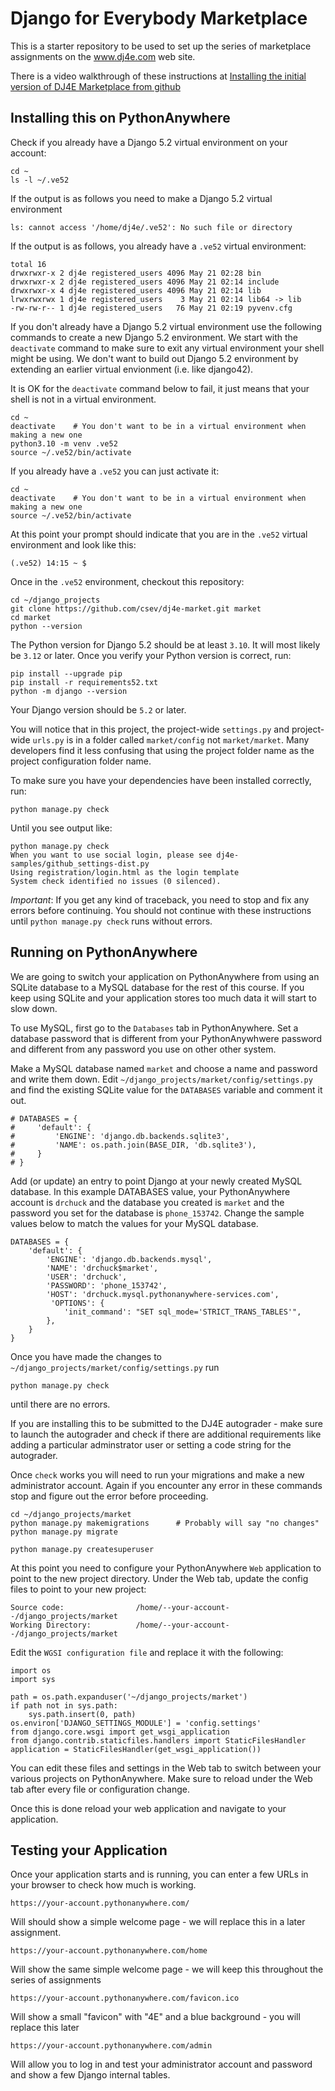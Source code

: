 
Django for Everybody Marketplace
================================

This is a starter repository to be used to set up the series of
marketplace assignments on the www.dj4e.com web site.

There is a video walkthrough of these instructions 
at <a href="https://youtu.be/a3CODtpZCLM" target="_blank">Installing the initial
version of DJ4E Marketplace from github</a>

Installing this on PythonAnywhere
---------------------------------

Check if you already have a Django 5.2 virtual environment on your account:

    cd ~
    ls -l ~/.ve52   

If the output is as follows you need to make a Django 5.2 virtual environment

    ls: cannot access '/home/dj4e/.ve52': No such file or directory

If the output is as follows, you already have a `.ve52` virtual environment:

    total 16
    drwxrwxr-x 2 dj4e registered_users 4096 May 21 02:28 bin
    drwxrwxr-x 2 dj4e registered_users 4096 May 21 02:14 include
    drwxrwxr-x 4 dj4e registered_users 4096 May 21 02:14 lib
    lrwxrwxrwx 1 dj4e registered_users    3 May 21 02:14 lib64 -> lib
    -rw-rw-r-- 1 dj4e registered_users   76 May 21 02:19 pyvenv.cfg

If you don't already have a Django 5.2 virtual environment use the following commands
to create a new Django 5.2 environment.
We start with the `deactivate` command to make sure to exit any virtual environment your
shell might be using.  We don't want to build out Django 5.2 environment by extending
an earlier virtual envionment (i.e. like django42).

It is OK for the `deactivate` command below to fail, it just means
that your shell is not in a virtual environment.

    cd ~
    deactivate    # You don't want to be in a virtual environment when making a new one
    python3.10 -m venv .ve52
    source ~/.ve52/bin/activate

If you already have a `.ve52` you can just activate it:

    cd ~
    deactivate    # You don't want to be in a virtual environment when making a new one
    source ~/.ve52/bin/activate

At this point your prompt should indicate that you are in the `.ve52` virtual environment
and look like this:

    (.ve52) 14:15 ~ $

Once in the `.ve52` environment, checkout this repository:

    cd ~/django_projects  
    git clone https://github.com/csev/dj4e-market.git market
    cd market
    python --version

The Python version for Django 5.2 should be at least `3.10`.  It will most likely be
`3.12` or later.  Once you verify your Python version is correct, run:

    pip install --upgrade pip
    pip install -r requirements52.txt
    python -m django --version

Your Django version should be `5.2` or later.

You will notice that in this project, the project-wide `settings.py` and project-wide
`urls.py` is in a folder called `market/config` not `market/market`. 
Many developers find it less confusing that using the project folder name as the project
configuration folder name.

To make sure you have your dependencies have been installed correctly, run:

    python manage.py check

Until you see output like:

    python manage.py check
    When you want to use social login, please see dj4e-samples/github_settings-dist.py
    Using registration/login.html as the login template
    System check identified no issues (0 silenced).

*Important*: If you get any kind of traceback, you need to stop and fix any errors before continuing.
You should not continue with these instructions until `python manage.py check` runs without errors.

Running on PythonAnywhere
-------------------------

We are going to switch your application on PythonAnywhere from using an
SQLite database to a MySQL database for the rest of this course.  If you keep using
SQLite and your application stores too much data it will start to slow down.

To use MySQL, first go to the `Databases` tab in PythonAnywhere. Set a database password
that is different from your PythonAnywhwere password and different from any password
you use on other other system.

Make a MySQL database named `market` and choose a name and password and write them down.
Edit `~/django_projects/market/config/settings.py` and find the existing
SQLite value for the `DATABASES` variable and comment it out.

    # DATABASES = {
    #     'default': {
    #         'ENGINE': 'django.db.backends.sqlite3',
    #         'NAME': os.path.join(BASE_DIR, 'db.sqlite3'),
    #     }
    # }

Add (or update) an entry to point Django at your newly created MySQL database.  In this example
DATABASES value, your PythonAnywhere account is `drchuck` and the database you
created is `market` and the password you set for the database is `phone_153742`.
Change the sample values below to match the values for your MySQL database.

    DATABASES = {
        'default': {
            'ENGINE': 'django.db.backends.mysql',
            'NAME': 'drchuck$market',
            'USER': 'drchuck',
            'PASSWORD': 'phone_153742',
            'HOST': 'drchuck.mysql.pythonanywhere-services.com',
             'OPTIONS': {
                'init_command': "SET sql_mode='STRICT_TRANS_TABLES'",
            },
        }
    }

Once you have made the changes to `~/django_projects/market/config/settings.py` 
run 

    python manage.py check

until there are no errors.

If you are installing this to be submitted to the DJ4E autograder - make sure to launch the
autograder and check if there are additional requirements like adding a particular
adminstrator user or setting a code string for the autograder.

Once `check` works you will need to run your migrations and make a new
administrator account.  Again if you encounter any error in these commands
stop and figure out the error before proceeding.

    cd ~/django_projects/market
    python manage.py makemigrations      # Probably will say "no changes"
    python manage.py migrate

    python manage.py createsuperuser

At this point you need to configure your PythonAnywhere `Web` application to
point to the new project directory.
Under the Web tab, update the config files to point to your new project:

    Source code:                /home/--your-account--/django_projects/market
    Working Directory:          /home/--your-account--/django_projects/market

Edit the `WGSI configuration file` and replace it with the following:

    import os
    import sys

    path = os.path.expanduser('~/django_projects/market')
    if path not in sys.path:
        sys.path.insert(0, path)
    os.environ['DJANGO_SETTINGS_MODULE'] = 'config.settings'
    from django.core.wsgi import get_wsgi_application
    from django.contrib.staticfiles.handlers import StaticFilesHandler
    application = StaticFilesHandler(get_wsgi_application())

You can edit these files and settings in the Web tab to switch between
your various projects on PythonAnywhere.  Make sure to reload under the Web tab after
every file or configuration change.

Once this is done reload your web application and navigate to your application.

Testing your Application
------------------------

Once your application starts and is running, you can enter a few URLs in your browser
to check how much is working.

    https://your-account.pythonanywhere.com/

Will should show a simple welcome page - we will replace this in a later assignment.

    https://your-account.pythonanywhere.com/home

Will show the same simple welcome page - we will keep this throughout the series of assignments

    https://your-account.pythonanywhere.com/favicon.ico

Will show a small "favicon" with "4E" and a blue background - you will replace this later

    https://your-account.pythonanywhere.com/admin

Will allow you to log in and test your administrator account and password and
show a few Django internal tables.



